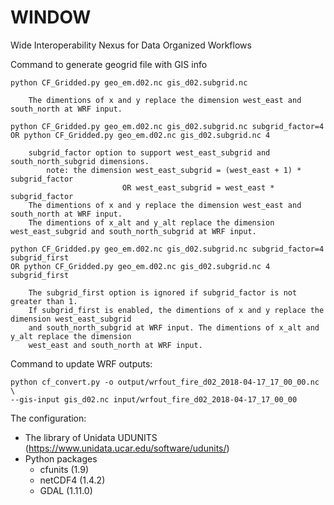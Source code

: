 # WINDOW
Wide Interoperability Nexus for Data Organized Workflows

Command to generate geogrid file with GIS info

    python CF_Gridded.py geo_em.d02.nc gis_d02.subgrid.nc

        The dimentions of x and y replace the dimension west_east and south_north at WRF input.

    python CF_Gridded.py geo_em.d02.nc gis_d02.subgrid.nc subgrid_factor=4
    OR python CF_Gridded.py geo_em.d02.nc gis_d02.subgrid.nc 4

        subgrid_factor option to support west_east_subgrid and south_north_subgrid dimensions.
            note: the dimension west_east_subgrid = (west_east + 1) * subgrid_factor
                             OR west_east_subgrid = west_east * subgrid_factor
        The dimentions of x and y replace the dimension west_east and south_north at WRF input.
        The dimentions of x_alt and y_alt replace the dimension west_east_subgrid and south_north_subgrid at WRF input.

    python CF_Gridded.py geo_em.d02.nc gis_d02.subgrid.nc subgrid_factor=4 subgrid_first
    OR python CF_Gridded.py geo_em.d02.nc gis_d02.subgrid.nc 4 subgrid_first

        The subgrid_first option is ignored if subgrid_factor is not greater than 1.
        If subgrid_first is enabled, the dimentions of x and y replace the dimension west_east_subgrid
        and south_north_subgrid at WRF input. The dimentions of x_alt and y_alt replace the dimension
        west_east and south_north at WRF input.
        
Command to update WRF outputs:

    python cf_convert.py -o output/wrfout_fire_d02_2018-04-17_17_00_00.nc \
    --gis-input gis_d02.nc input/wrfout_fire_d02_2018-04-17_17_00_00
    

The configuration:
- The library of Unidata UDUNITS (https://www.unidata.ucar.edu/software/udunits/)
- Python packages
   - cfunits (1.9)
   - netCDF4 (1.4.2)
   - GDAL (1.11.0)
